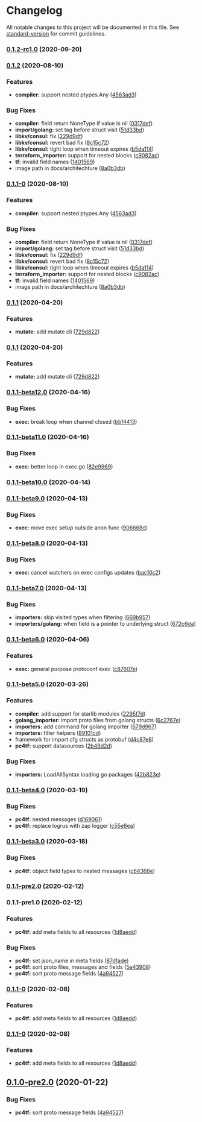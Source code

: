 # Changelog

All notable changes to this project will be documented in this file. See [standard-version](https://github.com/conventional-changelog/standard-version) for commit guidelines.

### [0.1.2-rc1.0](https://github.com/protoconf/protoconf/compare/v0.1.2...v0.1.2-rc1.0) (2020-09-20)

### [0.1.2](https://github.com/protoconf/protoconf/compare/v0.1.1...v0.1.2) (2020-08-10)


### Features

* **compiler:** support nested ptypes.Any ([4563ad3](https://github.com/protoconf/protoconf/commit/4563ad36260ee3916c7e823e789b5b8dcec163f3))


### Bug Fixes

* **compiler:** field return NoneType if value is nil ([0317def](https://github.com/protoconf/protoconf/commit/0317def1e589c7c29e62bc89bacbb3d362ef5bd2))
* **import/golang:** set tag before struct visit ([51d33bd](https://github.com/protoconf/protoconf/commit/51d33bdda406115cdb16f2aab8b1d1fa03e265b1))
* **libkv/consul:** fix ([229d9df](https://github.com/protoconf/protoconf/commit/229d9df0c87d663cb0a88e796945ce5190b5e60d))
* **libkv/consul:** revert bad fix ([8c15c72](https://github.com/protoconf/protoconf/commit/8c15c7270d47cd93fea128fb29932cb3e131b7ee))
* **libkv/consul:** tight loop when timeout expires ([b5da114](https://github.com/protoconf/protoconf/commit/b5da114c51b921c68d116211842da1f9d292fcb5))
* **terraform_importer:** support for nested blocks ([c9082ac](https://github.com/protoconf/protoconf/commit/c9082ac3234495aa0eba560862e7b990257b623c))
* **tf:** invalid field names ([1401569](https://github.com/protoconf/protoconf/commit/14015693b2b42edf13aa538fc635f2e1b97df17b))
* image path in docs/architechture ([8a0b3db](https://github.com/protoconf/protoconf/commit/8a0b3db309f07756f8d91a0cb843a5313fcfe2f7))

### [0.1.1-0](https://github.com/protoconf/protoconf/compare/v0.1.1...v0.1.1-0) (2020-08-10)


### Features

* **compiler:** support nested ptypes.Any ([4563ad3](https://github.com/protoconf/protoconf/commit/4563ad36260ee3916c7e823e789b5b8dcec163f3))


### Bug Fixes

* **compiler:** field return NoneType if value is nil ([0317def](https://github.com/protoconf/protoconf/commit/0317def1e589c7c29e62bc89bacbb3d362ef5bd2))
* **import/golang:** set tag before struct visit ([51d33bd](https://github.com/protoconf/protoconf/commit/51d33bdda406115cdb16f2aab8b1d1fa03e265b1))
* **libkv/consul:** fix ([229d9df](https://github.com/protoconf/protoconf/commit/229d9df0c87d663cb0a88e796945ce5190b5e60d))
* **libkv/consul:** revert bad fix ([8c15c72](https://github.com/protoconf/protoconf/commit/8c15c7270d47cd93fea128fb29932cb3e131b7ee))
* **libkv/consul:** tight loop when timeout expires ([b5da114](https://github.com/protoconf/protoconf/commit/b5da114c51b921c68d116211842da1f9d292fcb5))
* **terraform_importer:** support for nested blocks ([c9082ac](https://github.com/protoconf/protoconf/commit/c9082ac3234495aa0eba560862e7b990257b623c))
* **tf:** invalid field names ([1401569](https://github.com/protoconf/protoconf/commit/14015693b2b42edf13aa538fc635f2e1b97df17b))
* image path in docs/architechture ([8a0b3db](https://github.com/protoconf/protoconf/commit/8a0b3db309f07756f8d91a0cb843a5313fcfe2f7))

### [0.1.1](https://github.com/protoconf/protoconf/compare/v0.1.1-beta12.0...v0.1.1) (2020-04-20)


### Features

* **mutate:** add mutate cli ([729d822](https://github.com/protoconf/protoconf/commit/729d822fb011002e24daf45702fac93586e5e140))

### [0.1.1](https://github.com/protoconf/protoconf/compare/v0.1.1-beta12.0...v0.1.1) (2020-04-20)


### Features

* **mutate:** add mutate cli ([729d822](https://github.com/protoconf/protoconf/commit/729d822fb011002e24daf45702fac93586e5e140))

### [0.1.1-beta12.0](https://github.com/protoconf/protoconf/compare/v0.1.1-beta11.0...v0.1.1-beta12.0) (2020-04-16)


### Bug Fixes

* **exec:** break loop when channel closed ([bbf4413](https://github.com/protoconf/protoconf/commit/bbf44132de149be1a557b1e719ca7508e8cbd631))

### [0.1.1-beta11.0](https://github.com/protoconf/protoconf/compare/v0.1.1-beta10.0...v0.1.1-beta11.0) (2020-04-16)


### Bug Fixes

* **exec:** better loop in exec.go ([82e9969](https://github.com/protoconf/protoconf/commit/82e9969c9fb50762fdf7d9941f86e3141958e18a))

### [0.1.1-beta10.0](https://github.com/protoconf/protoconf/compare/v0.1.1-beta9.0...v0.1.1-beta10.0) (2020-04-14)

### [0.1.1-beta9.0](https://github.com/protoconf/protoconf/compare/v0.1.1-beta8.0...v0.1.1-beta9.0) (2020-04-13)


### Bug Fixes

* **exec:** move exec setup outside anon func ([906668d](https://github.com/protoconf/protoconf/commit/906668da0830ac81869dd2a0284b5caa89d6ea9c))

### [0.1.1-beta8.0](https://github.com/protoconf/protoconf/compare/v0.1.1-beta7.0...v0.1.1-beta8.0) (2020-04-13)


### Bug Fixes

* **exec:** cancel watchers on exec configs updates ([bac10c2](https://github.com/protoconf/protoconf/commit/bac10c2bed40f3952d069ec8d21c56b9b61d5d9d))

### [0.1.1-beta7.0](https://github.com/protoconf/protoconf/compare/v0.1.1-beta6.0...v0.1.1-beta7.0) (2020-04-13)


### Bug Fixes

* **importers:** skip visited types when filtering ([669b957](https://github.com/protoconf/protoconf/commit/669b95797a39d58c3d366294334648152e1740e9))
* **importers/golang:** when field is a pointer to underlying struct ([672c6da](https://github.com/protoconf/protoconf/commit/672c6daf901d5f30b4e6b9f2cc236e244360cca9))

### [0.1.1-beta6.0](https://github.com/protoconf/protoconf/compare/v0.1.1-beta5.0...v0.1.1-beta6.0) (2020-04-06)


### Features

* **exec:** general purpose protoconf exec ([c87607e](https://github.com/protoconf/protoconf/commit/c87607e4990b1270393fb80d57199c4cc5a8f749))

### [0.1.1-beta5.0](https://github.com/protoconf/protoconf/compare/v0.1.1-beta4.0...v0.1.1-beta5.0) (2020-03-26)


### Features

* **compiler:** add support for starlib modules ([2295f7d](https://github.com/protoconf/protoconf/commit/2295f7d340a9a28878ec8ba7bd774f81d5bf3cd6))
* **golang_importer:** import proto files from golang structs ([6c2767e](https://github.com/protoconf/protoconf/commit/6c2767e83d729dde0d4f6c645ca4cbd6d2dfaf09))
* **importers:** add command for golang importer ([679d967](https://github.com/protoconf/protoconf/commit/679d9675773bf5f3e15be63f9ac60d437b964ca4))
* **importers:** filter helpers ([89101cd](https://github.com/protoconf/protoconf/commit/89101cd165fcb47778928b08ee20dc77b53e9062))
* framework for import cfg structs as protobuf ([d4c87e8](https://github.com/protoconf/protoconf/commit/d4c87e80f7eac25bb0e3b051a7d69916689a9e33))
* **pc4tf:** support datasources ([2b49d2d](https://github.com/protoconf/protoconf/commit/2b49d2d00302b3a6567d654da2f23d69fc48c07e))


### Bug Fixes

* **importers:** LoadAllSyntax loading go packages ([42b823e](https://github.com/protoconf/protoconf/commit/42b823e47117f38bd210b4c6d07a08344ce7fa56))

### [0.1.1-beta4.0](https://github.com/protoconf/protoconf/compare/v0.1.1-beta3.0...v0.1.1-beta4.0) (2020-03-19)


### Bug Fixes

* **pc4tf:** nested messages ([d169061](https://github.com/protoconf/protoconf/commit/d16906115106cea66ee80bbaec93bca453f98adc))
* **pc4tf:** replace logrus with zap logger ([c55e8ea](https://github.com/protoconf/protoconf/commit/c55e8eabbe6f3eb75d5af4ac1871bf5b5d686797))

### [0.1.1-beta3.0](https://github.com/protoconf/protoconf/compare/v0.1.1-pre2.0...v0.1.1-beta3.0) (2020-03-18)


### Bug Fixes

* **pc4tf:** object field types to nested messages ([c64368e](https://github.com/protoconf/protoconf/commit/c64368ebbbac5b283a5a643d8931ddff52139def))

### [0.1.1-pre2.0](https://github.com/protoconf/protoconf/compare/v0.1.1-pre1.0...v0.1.1-pre2.0) (2020-02-12)

### 0.1.1-pre1.0 (2020-02-12)


### Features

* **pc4tf:** add meta fields to all resources ([1d8aedd](https://github.com/protoconf/protoconf/commit/1d8aeddbb59a06a763e52b0432bcab3f2694c11f))


### Bug Fixes

* **pc4tf:** set json_name in meta fields ([87dfade](https://github.com/protoconf/protoconf/commit/87dfadeccdd41cf5f02b9196a9b0bca231680c0a))
* **pc4tf:** sort proto files, messages and fields ([5e43908](https://github.com/protoconf/protoconf/commit/5e4390896cccb04a1fb4384d20848e436425ab77))
* **pc4tf:** sort proto message fields ([4a94527](https://github.com/protoconf/protoconf/commit/4a9452788f9bc1aaaf3ec23e0547536eacfa9cd4))

### [0.1.1-0](https://github.com/protoconf/protoconf/compare/v0.1.0-pre2.0...v0.1.1-0) (2020-02-08)


### Features

* **pc4tf:** add meta fields to all resources ([1d8aedd](https://github.com/protoconf/protoconf/commit/1d8aeddbb59a06a763e52b0432bcab3f2694c11f))

### [0.1.1-0](https://github.com/protoconf/protoconf/compare/v0.1.0-pre2.0...v0.1.1-0) (2020-02-08)


### Features

* **pc4tf:** add meta fields to all resources ([1d8aedd](https://github.com/protoconf/protoconf/commit/1d8aeddbb59a06a763e52b0432bcab3f2694c11f))

## [0.1.0-pre2.0](https://github.com/protoconf/protoconf/compare/v0.1.0-pre2...v0.1.0-pre2.0) (2020-01-22)


### Bug Fixes

* **pc4tf:** sort proto message fields ([4a94527](https://github.com/protoconf/protoconf/commit/4a9452788f9bc1aaaf3ec23e0547536eacfa9cd4))
